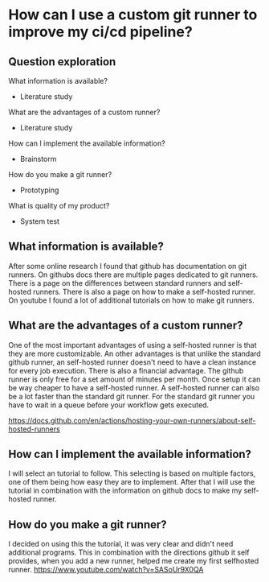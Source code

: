 # How can I use a custom git runner to improve my ci/cd pipeline?

## Question exploration

What information is available?
- Literature study

What are the advantages of a custom runner?
- Literature study

How can I implement the available information?
- Brainstorm

How do you make a git runner?
- Prototyping

What is quality of my product?
- System test

## What information is available?

After some online research I found that github has documentation on git runners. On githubs docs there are multiple pages dedicated to git runners. There is a page on the differences between standard runners and self-hosted runners. There is also a page on how to make a self-hosted runner. On youtube I found a lot of additional tutorials on how to make git runners.

## What are the advantages of a custom runner?
One of the most important advantages of using a self-hosted runner is that they are more customizable. An other advantages is that unlike the standard github runner, an self-hosted runner doesn't need to have a clean instance for every job execution. There is also a financial advantage. The github runner is only free for a set amount of minutes per month. Once setup it can be way cheaper to have a self-hosted runner. A self-hosted runner can also be a lot faster than the standard git runner. For the standard git runner you have to wait in a queue before your workflow gets executed.

https://docs.github.com/en/actions/hosting-your-own-runners/about-self-hosted-runners

## How can I implement the available information?
I will select an tutorial to follow. This selecting is based on multiple factors, one of them being how easy they are to implement. After that I will use the tutorial in combination with the information on github docs to make my self-hosted runner.

## How do you make a git runner?
I decided on using this the tutorial, it was very clear and didn't need additional programs. This in combination with the directions github it self provides, when you add a new runner, helped me create my first selfhosted runner. 
https://www.youtube.com/watch?v=SASoUr9X0QA


